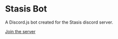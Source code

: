 # Stasis Bot

A Discord.js bot created for the Stasis discord server.

[Join the server](https://discord.gg/5EtScrf)